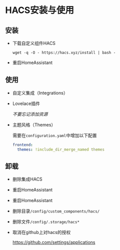 # HACS安装与使用

## 安装

- 下载自定义组件HACS

    `wget -q -O - https://hacs.xyz/install | bash -`

- 重启HomeAssistant

## 使用

- 自定义集成（Integrations）

- Lovelace插件

    *不要忘记添加资源*

- 主题风格（Themes）

    需要在`configuration.yaml`中增加以下配置

    ```yaml
    frontend:
      themes: !include_dir_merge_named themes
    ```

## 卸载

- 删除集成HACS
- 重启HomeAssistant
- 重启HomeAssistant
- 删除目录`/config/custom_components/hacs/`
- 删除文件`/config/.storage/hacs*`
- 取消在github上对hacs的授权

    https://github.com/settings/applications